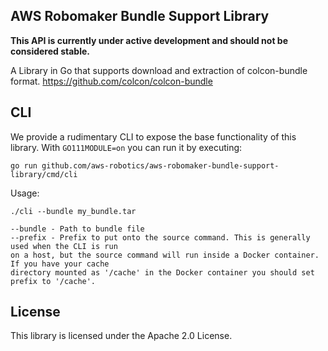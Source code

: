 ## AWS Robomaker Bundle Support Library

**This API is currently under active development and should not be considered stable.**

A Library in Go that supports download and extraction of colcon-bundle format. https://github.com/colcon/colcon-bundle

## CLI

We provide a rudimentary CLI to expose the base functionality of this library. 
With `GO111MODULE=on` you can run it by executing:

`go run github.com/aws-robotics/aws-robomaker-bundle-support-library/cmd/cli`

Usage:

```
./cli --bundle my_bundle.tar

--bundle - Path to bundle file
--prefix - Prefix to put onto the source command. This is generally used when the CLI is run
on a host, but the source command will run inside a Docker container. If you have your cache 
directory mounted as '/cache' in the Docker container you should set prefix to '/cache'.

```

## License

This library is licensed under the Apache 2.0 License. 
